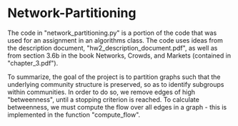 # Network-Partitioning


The code in "network_partitioning.py" is a portion of the code that was used for an assignment in an algorithms class. The code uses ideas from the description document, "hw2_description_document.pdf", as well as from section 3.6b in the book Networks, Crowds, and Markets (contained in "chapter_3.pdf"). 

To summarize, the goal of the project is to partition graphs such that the underlying community structure is preserved, so as to identify subgroups within communities. In order to do so, we remove edges of high "betweenness", until a stopping criterion is reached. To calculate betweenness, we must compute the flow over all edges in a graph - this is implemented in the function "compute_flow". 
